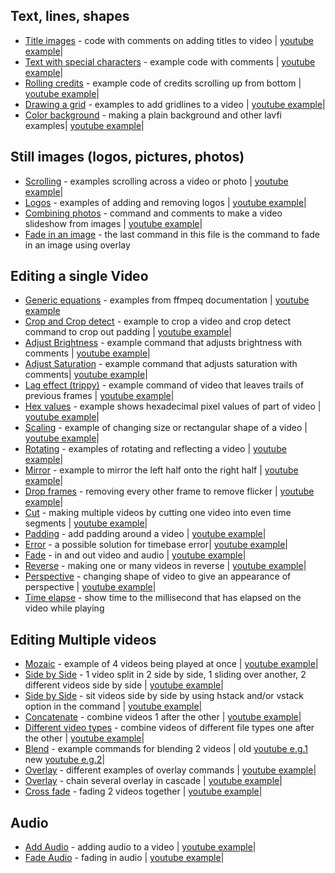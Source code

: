 ## Text, lines, shapes  
+ [Title images](/Adding%20Titles) - code with comments on adding titles to video | [youtube example](https://www.youtube.com/watch?v=xrKnMWGYTxo)|  
+ [Text with special characters](/text%20with%20special%20characters) - example code with comments | [youtube example](https://www.youtube.com/watch?v=T0oXovKTiiU)|  
+ [Rolling credits](/Rolling%20credits) - example code of credits scrolling up from bottom | [youtube example](https://www.youtube.com/watch?v=AnsaJLUIPjs)|  
+ [Drawing a grid](Draw%20grid%20lines) - examples to add gridlines to a video | [youtube example](https://www.youtube.com/watch?v=3ko598TeSjs)|  
+ [Color background](lavfi) - making a plain background and other lavfi examples| [youtube example](https://www.youtube.com/watch?v=ysMyZggmQfQ)|  
## Still images (logos, pictures, photos)  
+ [Scrolling](scrolling) - examples scrolling across a video or photo | [youtube example](https://www.youtube.com/watch?v=OYOmvSDEUZ0)|  
+ [Logos](logos) - examples of adding and removing logos | [youtube example](https://www.youtube.com/watch?v=SyFlTidTlOA&t=13s)|  
+ [Combining photos](photo_slideshow) - command and comments to make a video slideshow from images | [youtube example](https://www.youtube.com/watch?v=8x3Nldwx7Hk)|  
+ [Fade in an image](fadeimage) - the last command in this file is the command to fade in an image using overlay
## Editing a single Video  
+ [Generic equations](geq) - examples from ffmpeq documentation | [youtube example](https://youtu.be/OzZ6i37xFd8)
+ [Crop and Crop detect](crop_detect) - example to crop a video and crop detect command to crop out padding | [youtube example](https://youtu.be/BjPQ3-cLUSo)|
+ [Adjust Brightness](brightness_and_saturation) - example command that adjusts brightness with comments | [youtube example](https://www.youtube.com/watch?v=el6njF-7fIA)|  
+ [Adjust Saturation](brightness_and_saturation)  - example command that adjusts saturation with comments| [youtube example](https://www.youtube.com/watch?v=el6njF-7fIA)|  
+ [Lag effect (trippy)](lagfun_trails) - example command of video that leaves trails of previous frames | [youtube example](https://www.youtube.com/watch?v=-IECY9t-7xA)|  
+ [Hex values](hex_datascope) - example shows hexadecimal pixel values of part of video | [youtube example](https://www.youtube.com/watch?v=aUg5u6PefRs)|  
+ [Scaling](scaling) - example of changing size or rectangular shape of a video | [youtube example](https://www.youtube.com/watch?v=FQGZobyvJm8)|  
+ [Rotating](rotate) - examples of rotating and reflecting a video | [youtube example](https://www.youtube.com/watch?v=e0smAVoafyM)|  
+ [Mirror](mirror) - example to mirror the left half onto the right half  | [youtube example](https://www.youtube.com/watch?v=ybfjG0xiuN8)|  
+ [Drop frames](deflicker) - removing every other frame to remove flicker | [youtube example](https://www.youtube.com/watch?v=Lxl1HM167qs)|  
+ [Cut](segmenting) - making multiple videos by cutting one video into even time segments  | [youtube example](https://www.youtube.com/watch?v=sAl1lZMVr5A)|  
+ [Padding](padding) - add padding around a video | [youtube example](https://www.youtube.com/watch?v=peGJZ1kK624)|  
+ [Error](timebase_error) - a possible solution for timebase error| [youtube example](https://www.youtube.com/watch?v=55O9c169Zc4)|  
+ [Fade](fading) - in and out video and audio | [youtube example](https://youtu.be/5uUkBh3qUGc)|  
+ [Reverse](reverse) - making one or many videos in reverse | [youtube example](https://www.youtube.com/watch?v=3PfCwbNXAV0)|  
+ [Perspective](perspective) - changing shape of video to give an appearance of perspective | [youtube example](https://youtu.be/H0-4OK9Oszc)|
+ [Time elapse](time_elapsed) - show time to the millisecond that has elapsed on the video while playing 
## Editing Multiple videos    
+ [Mozaic](mozaic) - example of 4 videos being played at once | [youtube example](https://www.youtube.com/watch?v=mfUDKNRMBRY)|  
+ [Side by Side](side_by_side) - 1 video split in 2 side by side, 1 sliding over another, 2 different videos side by side | [youtube example](https://www.youtube.com/watch?v=0Bv6FDD94M0)|  
+ [Side by Side](hstack_side_by_side) - sit videos side by side by using hstack and/or vstack option in the command | [youtube example](https://www.youtube.com/watch?v=B0tNDgHJ_no)|  
+ [Concatenate](concatenate) - combine videos 1 after the other | [youtube example](https://www.youtube.com/watch?v=YpM2Dlhx2zk)|  
+ [Different video types](concat_diff_fps) - combine videos of different file types one after the other | [youtube example](https://www.youtube.com/watch?v=_2Gsh1gFJBY)|  
+ [Blend](Blend) - example commands for blending 2 videos | old [youtube e.g.1](https://youtu.be/yrUGUrYfccY) new [youtube e.g.2](https://youtu.be/2CT7h9i2Eqk)|  
+ [Overlay](overlay) - different examples of overlay commands | [youtube example](https://www.youtube.com/watch?v=i-yWKUVENqg)|  
+ [Overlay](chain_overlay) - chain several overlay in cascade | [youtube example](https://www.youtube.com/watch?v=bsRJNnymTxg)|  
+ [Cross fade](crossfade) - fading 2 videos together | [youtube example](https://www.youtube.com/watch?v=hJH2tJTK8Kc)|  
## Audio  
+ [Add Audio](add_audio) - adding audio to a video | [youtube example](https://www.youtube.com/watch?v=BYEdEUCT7NI)|  
+ [Fade Audio](fade_audio) - fading in audio | [youtube example](https://youtu.be/5uUkBh3qUGc)|
